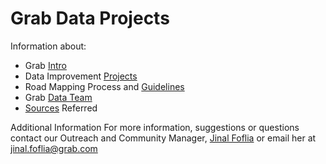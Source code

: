 # Grab Data Projects

Information about:
 - Grab [Intro](https://github.com/challa57/Grab-Data/blob/master/Grab%20Intro)
 - Data Improvement [Projects](https://github.com/GRABOSM/Grab-Data/blob/master/Improvement%20Projects)
 - Road Mapping Process and [Guidelines](https://github.com/challa57/Grab-Data/blob/master/Data%20Improvement%20Projects) 
 - Grab [Data Team](https://github.com/GRABOSM/Grab-Data/blob/master/Grab%20Data%20Team)
 - [Sources](https://github.com/challa57/Grab-Data/blob/master/Sources%20Used) Referred
 

Additional Information
For more information, suggestions or questions contact our Outreach and Community Manager, [Jinal Foflia](https://www.openstreetmap.org/user/jinalfoflia) or email her at jinal.foflia@grab.com
